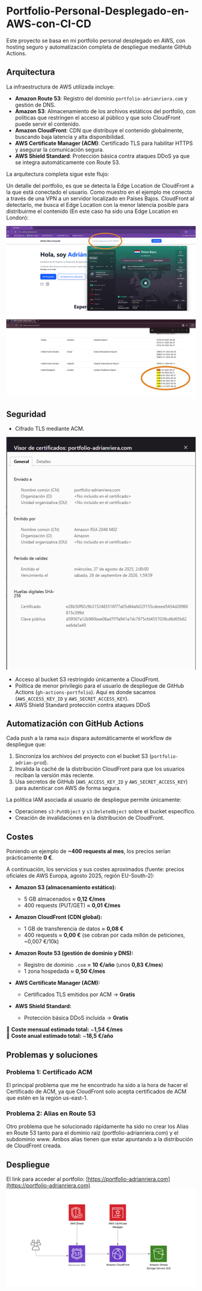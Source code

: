 # Portfolio-Personal-Desplegado-en-AWS-con-CI-CD

Este proyecto se basa en mi portfolio personal desplegado en AWS, con hosting seguro y automatización completa de despliegue mediante GitHub Actions.

## Arquitectura

La infraestructura de AWS utilizada incluye:

- **Amazon Route 53**: Registro del dominio `portfolio-adrianriera.com` y gestión de DNS.  
- **Amazon S3**: Almacenamiento de los archivos estáticos del portfolio, con políticas que restringen el acceso al público y que solo CloudFront puede servir el contenido.  
- **Amazon CloudFront**: CDN que distribuye el contenido globalmente, buscando baja latencia y alta disponibilidad.  
- **AWS Certificate Manager (ACM)**: Certificado TLS para habilitar HTTPS y asegurar la comunicación segura.  
- **AWS Shield Standard**: Protección básica contra ataques DDoS ya que se integra automáticamente con Route 53.  

La arquitectura completa sigue este flujo:

Un detalle del portfolio, es que se detecta la Edge Location de CloudFront a la que está conectado el usuario. Como muestro en el ejemplo me conecto a través de una VPN a un servidor localizado en Países Bajos. CloudFront al detectarlo, me busca el Edge Location con la menor latencia posible para distribuirme el contenido (En este caso ha sido una Edge Location en London):

![Captura Edge Location](images/captura-edge-location.png)
![Localización](images/localizacion.png)


## Seguridad

- Cifrado TLS mediante ACM.
  
![Certificado](images/certificado.png)

- Acceso al bucket S3 restringido únicamente a CloudFront.  
- Política de menor privilegio para el usuario de despliegue de GitHub Actions (`gh-actions-portfolio`). Aquí es donde sacamos (`AWS_ACCESS_KEY_ID` y `AWS_SECRET_ACCESS_KEY`).
- AWS Shield Standard protección contra ataques DDoS

## Automatización con GitHub Actions

Cada push a la rama `main` dispara automáticamente el workflow de despliegue que:

1. Sincroniza los archivos del proyecto con el bucket S3 (`portfolio-adrian-prod`).  
2. Invalida la caché de la distribución CloudFront para que los usuarios reciban la versión más reciente.  
3. Usa secretos de GitHub (`AWS_ACCESS_KEY_ID` y `AWS_SECRET_ACCESS_KEY`) para autenticar con AWS de forma segura.

La política IAM asociada al usuario de despliegue permite únicamente:

- Operaciones `s3:PutObject` y `s3:DeleteObject` sobre el bucket específico.  
- Creación de invalidaciones en la distribución de CloudFront.

## Costes

Poniendo un ejemplo de **~400 requests al mes**, los precios serían prácticamente **0 €**.

A continuación, los servicios y sus costes aproximados (fuente: precios oficiales de AWS Europa, agosto 2025, región EU-South-2):

- **Amazon S3 (almacenamiento estático):**
  - 5 GB almacenados ≈ **0,12 €/mes**
  - 400 requests (PUT/GET) ≈ **0,01 €/mes**

- **Amazon CloudFront (CDN global):**
  - 1 GB de transferencia de datos ≈ **0,08 €**
  - 400 requests ≈ **0,00 €** (se cobran por cada millón de peticiones, ~0,007 €/10k)

- **Amazon Route 53 (gestión de dominio y DNS):**
  - Registro de dominio `.com` ≈ **10 €/año** (unos **0,83 €/mes**)
  - 1 zona hospedada ≈ **0,50 €/mes**

- **AWS Certificate Manager (ACM):**
  - Certificados TLS emitidos por ACM → **Gratis**

- **AWS Shield Standard:**
  - Protección básica DDoS incluida → **Gratis**

📌 **Coste mensual estimado total:** ~**1,54 €/mes**  
📌 **Coste anual estimado total:** ~**18,5 €/año**

## Problemas y soluciones
### Problema 1: Certificado ACM
El principal problema que me he encontrado ha sido a la hora de hacer el Certificado de ACM, ya que CloudFront solo acepta certificados de ACM que estén en la región us-east-1.
### Problema 2: Alias en Route 53
Otro problema que he solucionado rápidamente ha sido no crear los Alias en Route 53 tanto para el dominio raíz (portfolio-adrianriera.com) y el subdominio www. Ambos alias tienen que estar apuntando a la distribución de CloudFront creada.

## Despliegue

El link para acceder al portfolio: [https://portfolio-adrianriera.com](https://portfolio-adrianriera.com)
![Diagrama](images/PortfolioAWS.png)

